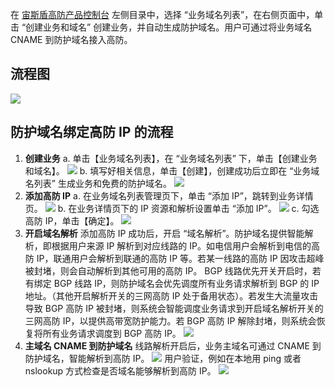 
在 [宙斯盾高防产品控制台](https://console.cloud.tencent.com/gamesec) 左侧目录中，选择 “业务域名列表”，在右侧页面中，单击 “创建业务和域名” 创建业务，并自动生成防护域名。用户可通过将业务域名 CNAME 到防护域名接入高防。

## 流程图
![](https://main.qcloudimg.com/raw/320d44047dc9745f8d802bbe595b6a17.png)

## 防护域名绑定高防 IP 的流程
1. **创建业务**
a. 单击【业务域名列表】，在 “业务域名列表” 下，单击【创建业务和域名】。
![](https://main.qcloudimg.com/raw/993fa9dc14b250754b40c82c8d91024b.png)
b. 填写好相关信息，单击【创建】，创建成功后立即在 “业务域名列表” 生成业务和免费的防护域名。
![](https://main.qcloudimg.com/raw/01b1b2889d9ecdd917b09ec1f8529871.png)
2. **添加高防 IP**
a. 在业务域名列表管理页下，单击 “添加  IP”，跳转到业务详情页。
![](https://main.qcloudimg.com/raw/4d56c41bf26258fd5abaa37a4fbc549d.png)
b. 在业务详情页下的 IP 资源和解析设置单击 “添加 IP”。
![](https://main.qcloudimg.com/raw/4f43142443d5651c28969d6ec7447cb7.png)
c. 勾选高防 IP，单击【确定】。
![](https://main.qcloudimg.com/raw/cb3ae5026dcc967bb30d83f6b27d10f6.png)
3. **开启域名解析**
添加高防 IP 成功后，开启 “域名解析”。防护域名提供智能解析，即根据用户来源 IP 解析到对应线路的 IP。如电信用户会解析到电信的高防 IP，联通用户会解析到联通的高防 IP 等。若某一线路的高防 IP 因攻击超峰被封堵，则会自动解析到其他可用的高防 IP。
BGP 线路优先开关开启时，若有绑定 BGP 线路 IP，则防护域名会优先调度所有业务请求解析到 BGP 的 IP 地址。（其他开启解析开关的三网高防 IP 处于备用状态）。若发生大流量攻击导致 BGP 高防 IP 被封堵，则系统会智能调度业务请求到开启域名解析开关的三网高防 IP，以提供高带宽防护能力。若 BGP 高防 IP 解除封堵，则系统会恢复将所有业务请求调度到 BGP 高防 IP。
![](https://main.qcloudimg.com/raw/5f4036fc81794767106378936d8efd82.png)
4. **主域名 CNAME 到防护域名**
线路解析开启后，业务主域名可通过 CNAME 到防护域名，智能解析到高防 IP。
![](https://main.qcloudimg.com/raw/93aa86de5e043c32a2dfde4923d9a4a1.png)
用户验证，例如在本地用 ping 或者 nslookup 方式检查是否域名能够解析到高防 IP。
![](https://main.qcloudimg.com/raw/8f99c54ec818af753f277c67d8b12324.png)
